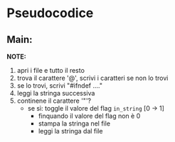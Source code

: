 # Pseudocodice

## Main:
**NOTE:**

1. apri i file e tutto il resto
2. trova il carattere '@', scrivi i caratteri se non lo trovi
3. se lo trovi, scrivi "#ifndef ...."
4. leggi la stringa successiva
5. continene il carattere '"'?  
	- se sì: toggle il valore del flag `in_string`  [0 -> 1]
		- finquando il valore del flag non è 0
		- stampa la stringa nel file
		- leggi la stringa dal file